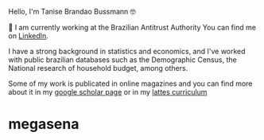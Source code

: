 Hello, I'm Tanise Brandao Bussmann :nerd_face:

:briefcase: I am currently working at the Brazilian Antitrust Authority
You can find me on [LinkedIn](https://www.linkedin.com/in/tanisebussmann/).

I have a strong background in statistics and economics, and I've worked with public brazilian databases such as the Demographic Census, the National research of household budget, among others.

Some of my work is publicated in online magazines and you can find more about it in my [google scholar page](https://scholar.google.com/citations?user=YTuig-gAAAAJ&hl=pt-BR) or in my [lattes curriculum](http://lattes.cnpq.br/8929030311500731)

# megasena
